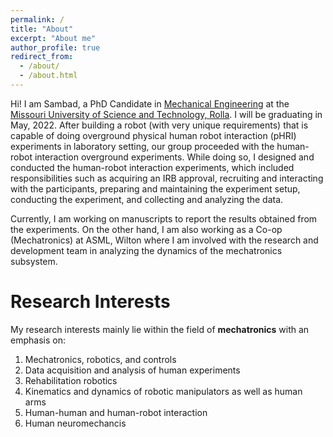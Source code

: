 ```yaml
---
permalink: /
title: "About"
excerpt: "About me"
author_profile: true
redirect_from: 
  - /about/
  - /about.html
---
```


Hi! I am Sambad, a PhD Candidate in [Mechanical Engineering](https://mae.mst.edu/) at the [Missouri University of Science and Technology, Rolla](https://www.mst.edu/). I will be graduating in May, 2022. After building a robot (with very unique requirements) that is capable of doing overground physical human robot interaction (pHRI) experiments in laboratory setting, our group proceeded with the human-robot interaction overground experiments. While doing so, I designed and conducted the human-robot interaction experiments, which included responsibilities such as acquiring an IRB approval, recruiting and interacting with the participants, preparing and maintaining the experiment setup, conducting the experiment, and collecting and analyzing the data. 

Currently, I am working on manuscripts to report the results obtained from the experiments. On the other hand, I am also working as a Co-op (Mechatronics) at ASML, Wilton where I am involved with the research and development team in analyzing the dynamics of the mechatronics subsystem.

# Research Interests

My research interests mainly lie within the field of **mechatronics** with an emphasis on: 
1. Mechatronics, robotics, and controls
2. Data acquisition and analysis of human experiments
3. Rehabilitation robotics
4. Kinematics and dynamics of robotic manipulators as well as human arms
5. Human-human and human-robot interaction
6. Human neuromechancis 
